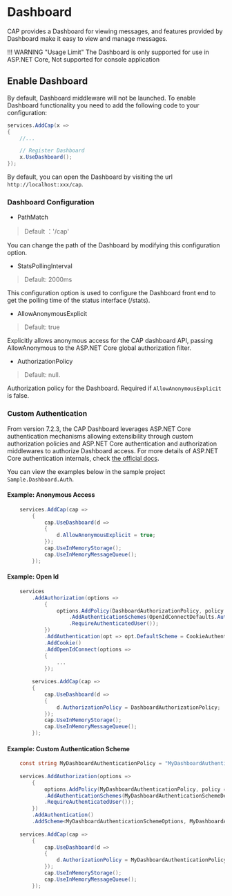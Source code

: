 # Dashboard

CAP provides a Dashboard for viewing messages, and features provided by Dashboard make it easy to view and manage messages.

!!! WARNING "Usage Limit"
    The Dashboard is only supported for use in ASP.NET Core, Not supported for console application
    
## Enable Dashboard

By default, Dashboard middleware will not be launched. To enable Dashboard functionality you need to add the following code to your configuration:

```C#
services.AddCap(x =>
{
    //...

    // Register Dashboard
    x.UseDashboard();
});
```

By default, you can open the Dashboard by visiting the url `http://localhost:xxx/cap`.

### Dashboard Configuration

* PathMatch

> Default ：'/cap'

You can change the path of the Dashboard by modifying this configuration option.

* StatsPollingInterval

> Default: 2000ms

This configuration option is used to configure the Dashboard front end to get the polling time of the status interface (/stats).

* AllowAnonymousExplicit

> Default: true

Explicitly allows anonymous access for the CAP dashboard API, passing AllowAnonymous to the ASP.NET Core global authorization filter.

* AuthorizationPolicy

> Default: null.

Authorization policy for the Dashboard. Required if `AllowAnonymousExplicit` is false.

###  Custom Authentication

From version 7.2.3, the CAP Dashboard leverages ASP.NET Core authentication mechanisms allowing extensibility through custom authorization policies and ASP.NET Core authentication and authorization middlewares to authorize Dashboard access. For more details of ASP.NET Core authentication internals, check [the official docs](https://learn.microsoft.com/en-us/aspnet/core/security/authentication/?view=aspnetcore-8.0).

You can view the examples below in the sample project `Sample.Dashboard.Auth`.

#### Example: Anonymous Access

```csharp
    services.AddCap(cap =>
        {
            cap.UseDashboard(d =>
            {
                d.AllowAnonymousExplicit = true;
            });
            cap.UseInMemoryStorage();
            cap.UseInMemoryMessageQueue();
        });
```

#### Example: Open Id

```csharp
    services
        .AddAuthorization(options =>
            { 
                options.AddPolicy(DashboardAuthorizationPolicy, policy => policy
                    .AddAuthenticationSchemes(OpenIdConnectDefaults.AuthenticationScheme)
                    .RequireAuthenticatedUser());
            })
            .AddAuthentication(opt => opt.DefaultScheme = CookieAuthenticationDefaults.AuthenticationScheme)
            .AddCookie()
            .AddOpenIdConnect(options =>
            {
                ...
            });
        
        services.AddCap(cap =>
        {
            cap.UseDashboard(d =>
            {
                d.AuthorizationPolicy = DashboardAuthorizationPolicy;
            });
            cap.UseInMemoryStorage();
            cap.UseInMemoryMessageQueue();
        });
```

#### Example: Custom Authentication Scheme

```csharp
    const string MyDashboardAuthenticationPolicy = "MyDashboardAuthenticationPolicy";
        
    services.AddAuthorization(options =>
        { 
            options.AddPolicy(MyDashboardAuthenticationPolicy, policy => policy
            .AddAuthenticationSchemes(MyDashboardAuthenticationSchemeDefaults.Scheme)
            .RequireAuthenticatedUser());
        })
        .AddAuthentication()
        .AddScheme<MyDashboardAuthenticationSchemeOptions, MyDashboardAuthenticationHandler>(MyDashboardAuthenticationSchemeDefaults.Scheme,null);
        
    services.AddCap(cap =>
        {
            cap.UseDashboard(d =>
            {
                d.AuthorizationPolicy = MyDashboardAuthenticationPolicy;
            });
            cap.UseInMemoryStorage();
            cap.UseInMemoryMessageQueue();
        });
```
